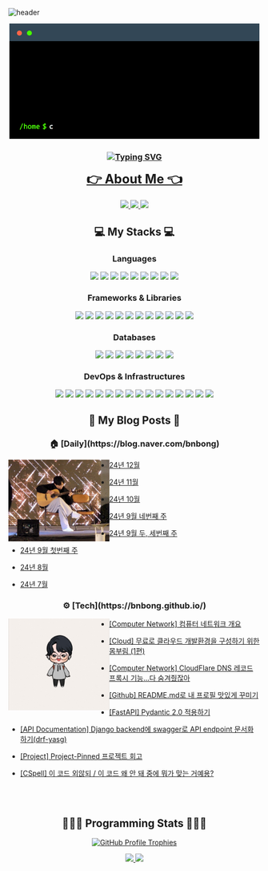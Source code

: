 <!-- Header Content -->
![header](https://capsule-render.vercel.app/api?type=soft&color=gradient&customColorList=27&height=200&section=header&text=JunHyeok%20Lee&fontSize=90&fontAlign=50&fontAlignY=40&desc=Backend%20developer&descSize=30&descAlignY=75&animation=fadeIn)

<!-- About Me in one line + my contents. -->
<p align="center">
  <img src="./terminal.gif" alt="terminal gif">

  <h3 align="center"><a href="https://git.io/typing-svg"><img src="https://readme-typing-svg.herokuapp.com?font=Fira+Code&pause=1000&center=true&vCenter=true&random=false&width=600&lines=%F0%9F%91%8B+Hello+World!+This+is+JunHyeok+Lee%2C+bnbong!" alt="Typing SVG" /></a>

  <span style="font-size: 25px;"><a href="https://bnbong.github.io/">👉 About Me 👈</a></span>

  </a>
    <a href="https://www.instagram.com/j_hyeok__lee/?hl=ko">
    <img src="https://img.shields.io/badge/follow_Instagram-E4405F?style=social&logo=Instagram&link=https://www.instagram.com/j_hyeok__lee/?hl=ko"/>
    <a href="https://www.facebook.com/profile.php?id=100007712465866">
    <img src="https://img.shields.io/badge/follow_Facebook-3b5998?style=social&logo=Facebook&link=https://www.facebook.com/profile.php?id=100007712465866">
    <a href="https://blog.naver.com/bnbong/">
    <img src="https://img.shields.io/badge/follow_Blog-2DB400?style=social&logo=Naver">
  </a>
</p>

<!-- My Stacks -->
  <h2 align="center">💻 My Stacks 💻</h2>
  <h3 align="center">Languages</h3>
  <div align="center">
    <img src="https://img.shields.io/badge/python-3670A0?style=flat-square&logo=Python&logoColor=ffdd54"/>
    <img src="https://img.shields.io/badge/java-%23ED8B00?style=flat-square&logo=openjdk&logoColor=white"/>
    <img src="https://img.shields.io/badge/C-A8B9CC?style=flat-square&logo=C&logoColor=white"/>
    <img src="https://img.shields.io/badge/C%2B%2B-00599C?style=flat-square&logo=c%2B%2B&logoColor=white"/>
    <img src="https://img.shields.io/badge/R-276DC3?style=flat-square&logo=r&logoColor=white"/>
    <img src="https://img.shields.io/badge/Dart-0175C2?style=flat-square&logo=Dart&logoColor=white"/>
    <img src="https://img.shields.io/badge/kotlin-%237F52FF.svg?style=flat-square&logo=kotlin&logoColor=white">
    <img src="https://img.shields.io/badge/javascript-%23323330.svg?style=flat-square&logo=javascript&logoColor=%23F7DF1E">
    <img src="https://img.shields.io/badge/markdown-%23000000.svg?style=flat-square&logo=markdown&logoColor=white">
  </div>
  <h3 align="center">Frameworks & Libraries</h3>
  <div align="center">
    <img src="https://img.shields.io/badge/FastAPI-109989?style=flat-square&logo=FastAPI&logoColor=white"/>
    <img src="https://img.shields.io/badge/Flask-000000?style=flat-square&logo=Flask&logoColor=white"/>
    <img src="https://img.shields.io/badge/Django-092E20?style=flat-square&logo=Django&logoColor=white"/>
    <img src="https://img.shields.io/badge/DJANGO-REST-ff1709?style=flat-square&logo=django&logoColor=white&color=ff1709&labelColor=gray">
    <img src="https://img.shields.io/badge/spring-%236DB33F.svg?style=flat-square&logo=spring&logoColor=white">
    <img src="https://img.shields.io/badge/Spring_Boot-F2F4F9?style=flat-square&logo=spring-boot">
    <img src="https://img.shields.io/badge/Junit5-25A162?style=flat-square&logo=junit5&logoColor=white"/>
    <img src="https://img.shields.io/badge/Pytest-FFFFFF?style=flat-square&logo=pytest&logoColor=rainbow"/>
    <img src="https://img.shields.io/badge/Go-29BEB0?style=flat-square&logo=Go&logoColor=white"/>
    <img src="https://img.shields.io/badge/Flutter-%2302569B.svg?style=flat-square&logo=Flutter&logoColor=white"/>
    <img src="https://img.shields.io/badge/JWT-000000?style=flat-square&logo=JSON%20web%20tokens&logoColor=white"/>
    <img src="https://img.shields.io/badge/Swagger-85EA2D?style=flat-square&logo=Swagger&logoColor=white"/>
  </div>
  <h3 align="center">Databases</h3>
  <div align="center">
    <img src="https://img.shields.io/badge/PostgreSQL-316192?style=flat-square&logo=PostgreSQL&logoColor=white"/>
    <img src="https://img.shields.io/badge/Mysql-005C84?style=flat-square&logo=MySql&logoColor=white"/>
    <img src="https://img.shields.io/badge/MariaDB-003545?style=flat-square&logo=mariadb&logoColor=white">
    <img src="https://img.shields.io/badge/SQLite-07405E?style=flat-square&logo=sqlite&logoColor=white"/>
    <img src="https://img.shields.io/badge/redis-%23DD0031.svg?style=flat-square&logo=redis&logoColor=white">
    <img src="https://img.shields.io/badge/firebase-%23039BE5.svg?style=flat-square&logo=firebase">
    <img src="https://img.shields.io/badge/MongoDB-4EA94B?style=flat-square&logo=MongoDB&logoColor=white"/>
    <img src="https://img.shields.io/badge/elasticsearch-005571?style=flat-square&logo=elasticsearch&logoColor=white"/>
  </div>
  <h3 align="center">DevOps & Infrastructures</h3>
  <div align="center">
    <img src="https://img.shields.io/badge/Github-092E20?style=flat-square&logo=Github&logoColor=white"/>
    <img src="https://img.shields.io/badge/Git-F05032?style=flat-square&logo=Git&logoColor=white"/>
    <img src="https://img.shields.io/badge/Docker-2CA5E0?style=flat-square&logo=docker&logoColor=white"/>
    <img src="https://img.shields.io/badge/Jira-0052CC?style=flat-square&logo=Jira&logoColor=white"/>
    <img src="https://img.shields.io/badge/Jenkins-D24939?style=flat-square&logo=Jenkins&logoColor=white"/>
    <img src="https://img.shields.io/badge/Github%20Actions-282a2e?style=flat-square&logo=githubactions&logoColor=367cfe">
    <img src="https://img.shields.io/badge/Nginx-009639?style=flat-square&logo=nginx&logoColor=white"/>
    <img src="https://img.shields.io/badge/AWS-%23FF9900.svg?style=flat-square&logo=amazon-aws&logoColor=white">
    <img src="https://img.shields.io/badge/Oracle-F80000?style=flat-square&logo=oracle&logoColor=black">
    <img src="https://img.shields.io/badge/azure-%230072C6.svg?style=flat-square&logo=microsoftazure&logoColor=white">
    <img src="https://img.shields.io/badge/GoogleCloud-%234285F4.svg?style=flat-square&logo=google-cloud&logoColor=white">
    <img src="https://img.shields.io/badge/Vultr-007BFC.svg?style=flat-square&logo=vultr">
    <img src="https://img.shields.io/badge/Cloudflare-F38020?style=flat-square&logo=Cloudflare&logoColor=white">
    <img src="https://img.shields.io/badge/firebase-%23039BE5.svg?style=flat-square&logo=firebase">
    <img src="https://img.shields.io/badge/Fluentd-599CD0?style=flat-square&logo=fluentd&logoColor=white&labelColor=599CD0">
    <img src="https://img.shields.io/badge/Kibana-005571?style=flat-square&logo=Kibana&logoColor=white">
  </div>
</p>

<!-- My Recent Blog Posts -->
<h2 align="center">📝 My Blog Posts 📝</h2>

<h3 align="center">🏠 [Daily](https://blog.naver.com/bnbong)</h3>

<p>
  <img align="left" width="40%" src="./aboutme.jpg"/>
</p>

<!-- DAILY:START -->
 - [24년 12월](https://blog.naver.com/bnbong/223712392259?fromRss=true&trackingCode=rss)

 - [24년 11월](https://blog.naver.com/bnbong/223703955867?fromRss=true&trackingCode=rss)

 - [24년 10월](https://blog.naver.com/bnbong/223643863157?fromRss=true&trackingCode=rss)

 - [24년 9월 네번째 주](https://blog.naver.com/bnbong/223602284913?fromRss=true&trackingCode=rss)

 - [24년 9월 두, 세번째 주](https://blog.naver.com/bnbong/223591374554?fromRss=true&trackingCode=rss)

 - [24년 9월 첫번째 주](https://blog.naver.com/bnbong/223578956028?fromRss=true&trackingCode=rss)

 - [24년 8월](https://blog.naver.com/bnbong/223570528098?fromRss=true&trackingCode=rss)

 - [24년 7월](https://blog.naver.com/bnbong/223529331969?fromRss=true&trackingCode=rss)
<!-- DAILY:END -->

<h3 align="center">⚙️ [Tech](https://bnbong.github.io/)</h3>

<p>
  <img align="left" width="40%" src="./myavatar.jpeg"/>
</p>

<!-- TECH:START -->
 - [[Computer Network] 컴퓨터 네트워크 개요](https://bnbong.github.io/blog/2024/12/30/computer-network-%EC%BB%B4%ED%93%A8%ED%84%B0-%EB%84%A4%ED%8A%B8%EC%9B%8C%ED%81%AC-%EA%B0%9C%EC%9A%94/)

 - [[Cloud] 무료로 클라우드 개발환경을 구성하기 위한 몸부림 &lpar;1편&rpar;](https://bnbong.github.io/blog/2023/06/12/cloud-%EB%AC%B4%EB%A3%8C%EB%A1%9C-%ED%81%B4%EB%9D%BC%EC%9A%B0%EB%93%9C-%EA%B0%9C%EB%B0%9C%ED%99%98%EA%B2%BD%EC%9D%84-%EA%B5%AC%EC%84%B1%ED%95%98%EA%B8%B0-%EC%9C%84%ED%95%9C-%EB%AA%B8%EB%B6%80%EB%A6%BC-1%ED%8E%B8/)

 - [[Computer Network] CloudFlare DNS 레코드 프록시 기능...다 숨겨줬잖아](https://bnbong.github.io/blog/2024/08/16/computer-network-cloudflare-dns-%EB%A0%88%EC%BD%94%EB%93%9C-%ED%94%84%EB%A1%9D%EC%8B%9C-%EA%B8%B0%EB%8A%A5%EB%8B%A4-%EC%88%A8%EA%B2%A8%EC%A4%AC%EC%9E%96%EC%95%84/)

 - [[Github] README.md로 내 프로필 맛있게 꾸미기](https://bnbong.github.io/blog/2024/01/12/github-readmemd%EB%A1%9C-%EB%82%B4-%ED%94%84%EB%A1%9C%ED%95%84-%EB%A7%9B%EC%9E%88%EA%B2%8C-%EA%BE%B8%EB%AF%B8%EA%B8%B0/)

 - [[FastAPI] Pydantic 2.0 적용하기](https://bnbong.github.io/blog/2023/12/11/fastapi-pydantic-20-%EC%A0%81%EC%9A%A9%ED%95%98%EA%B8%B0/)

 - [[API Documentation] Django backend에 swagger로 API endpoint 문서화 하기&lpar;drf-yasg&rpar;](https://bnbong.github.io/blog/2023/10/02/api-documentation-django-backend%EC%97%90-swagger%EB%A1%9C-api-endpoint-%EB%AC%B8%EC%84%9C%ED%99%94-%ED%95%98%EA%B8%B0drf-yasg/)

 - [[Project] Project-Pinned 프로젝트 회고](https://bnbong.github.io/blog/2023/09/21/project-project-pinned-%ED%94%84%EB%A1%9C%EC%A0%9D%ED%8A%B8-%ED%9A%8C%EA%B3%A0/)

 - [[CSpell] 이 코드 외않되 / 이 코드 왜 안 돼 중에 뭐가 맞는 거예용?](https://bnbong.github.io/blog/2023/08/17/cspell-%EC%9D%B4-%EC%BD%94%EB%93%9C-%EC%99%B8%EC%95%8A%EB%90%98--%EC%9D%B4-%EC%BD%94%EB%93%9C-%EC%99%9C-%EC%95%88-%EB%8F%BC-%EC%A4%91%EC%97%90-%EB%AD%90%EA%B0%80-%EB%A7%9E%EB%8A%94-%EA%B1%B0%EC%98%88%EC%9A%A9/)
<!-- TECH:END -->
<br>
<br>

<!-- My Programming Stats -->
<h2 align="center">🧑🏻‍💻 Programming Stats 🧑🏻‍💻</h2>

<!-- Github Trophy -->
<p align="center">
  <div style="text-align:center;">
    <a href="https://github.com/ryo-ma/github-profile-trophy">
    <img src="https://github-profile-trophy.vercel.app/?username=bnbong&title=MultipleLang,Followers,Repositories,Commits,Issues,PullRequest,Experience&theme=onedark&column=7&no-frame=true&margin-w=10&no-bg=true" alt="GitHub Profile Trophies">
  </div>
</p>

<p align="center">
  <img src="https://github-profile-summary-cards.vercel.app/api/cards/most-commit-language?username=bnbong&theme=transparent&exclude=JavaScript"/>
  <img src="https://github-profile-summary-cards.vercel.app/api/cards/repos-per-language?username=bnbong&theme=transparent"/>
</p>

<!---
bnbong/bnbong is a ✨ special ✨ repository because its `README.md` (this file) appears on your GitHub profile.
You can click the Preview link to take a look at your changes.
--->

